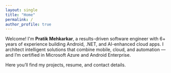 ```yaml
---
layout: single
title: "Home"
permalink: /
author_profile: true
---
```



Welcome! I'm **Pratik Mehkarkar**, a results-driven software engineer with 6+ years of experience building Android, .NET, and AI-enhanced cloud apps. I architect intelligent solutions that combine mobile, cloud, and automation — and I’m certified in Microsoft Azure and Android Enterprise.

Here you’ll find my projects, resume, and contact details.